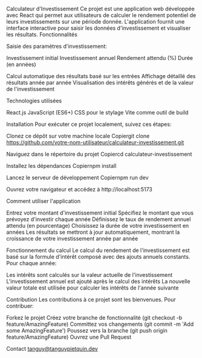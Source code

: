 Calculateur d'Investissement
Ce projet est une application web développée avec React qui permet aux utilisateurs de calculer le rendement potentiel de leurs investissements sur une période donnée. L'application fournit une interface interactive pour saisir les données d'investissement et visualiser les résultats.
Fonctionnalités

Saisie des paramètres d'investissement:

Investissement initial
Investissement annuel
Rendement attendu (%)
Durée (en années)


Calcul automatique des résultats basé sur les entrées
Affichage détaillé des résultats année par année
Visualisation des intérêts générés et de la valeur de l'investissement

Technologies utilisées

React.js
JavaScript (ES6+)
CSS pour le stylage
Vite comme outil de build

Installation
Pour exécuter ce projet localement, suivez ces étapes:

Clonez ce dépôt sur votre machine locale
Copiergit clone https://github.com/votre-nom-utilisateur/calculateur-investissement.git

Naviguez dans le répertoire du projet
Copiercd calculateur-investissement

Installez les dépendances
Copiernpm install

Lancez le serveur de développement
Copiernpm run dev

Ouvrez votre navigateur et accédez à http://localhost:5173

Comment utiliser l'application

Entrez votre montant d'investissement initial
Spécifiez le montant que vous prévoyez d'investir chaque année
Définissez le taux de rendement annuel attendu (en pourcentage)
Choisissez la durée de votre investissement en années
Les résultats se mettront à jour automatiquement, montrant la croissance de votre investissement année par année

Fonctionnement du calcul
Le calcul du rendement de l'investissement est basé sur la formule d'intérêt composé avec des ajouts annuels constants. Pour chaque année:

Les intérêts sont calculés sur la valeur actuelle de l'investissement
L'investissement annuel est ajouté après le calcul des intérêts
La nouvelle valeur totale est utilisée pour calculer les intérêts de l'année suivante

Contribution
Les contributions à ce projet sont les bienvenues. Pour contribuer:

Forkez le projet
Créez votre branche de fonctionnalité (git checkout -b feature/AmazingFeature)
Committez vos changements (git commit -m 'Add some AmazingFeature')
Poussez vers la branche (git push origin feature/AmazingFeature)
Ouvrez une Pull Request

Contact
tanguy@tanguypietquin.dev
